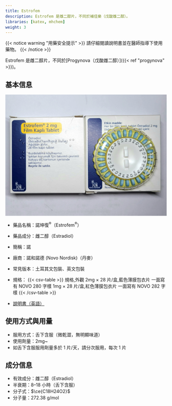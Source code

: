 ```yaml
---
title: Estrofem
description: Estrofem 是雌二醇片，不同於補佳樂（戊酸雌二醇）。
libraries: [katex, mhchem]
weight: 3
---
```


{{< notice warning "用藥安全提示" >}}
請仔細閱讀說明書並在醫師指導下使用藥物。
{{< /notice >}}

Estrofem 是雌二醇片，不同於[Progynova（戊酸雌二醇）]({{< ref "progynova" >}})。

## 基本信息

![土諾包裝](estrofem.png)

- 藥品名稱：諾坤復<sup>&reg;</sup>（Estrofem<sup>&reg;</sup>）
- 藥品成分：雌二醇（Estradiol）
- 簡稱：諾
- 廠商：諾和諾德 (Novo Nordisk)（丹麥）
- 常見版本：土耳其文包裝、英文包裝
- 規格：
{{< csv-table >}}
規格,外觀
2mg × 28 片/盒,藍色薄膜包衣片 一面寫有 NOVO 280 字樣
1mg × 28 片/盒,紅色薄膜包衣片 一面寫有 NOVO 282 字樣
{{< /csv-table >}}

- [說明書（英語）](estrofem.pdf)

## 使用方式與用量

- 服用方式：舌下含服（微乾澀，無明顯味道）
- 使用劑量：2mg~
- 如舌下含服服用劑量多於 1 片/天，請分次服用，每次 1 片

## 成分信息

- 有效成分：雌二醇（Estradiol）
- 半衰期：8–18 小時（舌下含服）
- 分子式：$\ce{C18H24O2}$
- 分子量：272.38 g/mol
